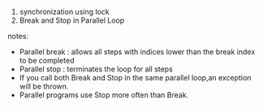 1. synchronization using lock
2. Break and Stop in Parallel Loop

notes:
- Parallel break : allows all steps with indices lower than the break index to be completed
- Parallel stop : terminates the loop for all steps
- If you call both Break and Stop in the same parallel loop,an exception will be thrown.
- Parallel programs use Stop more often than Break.
